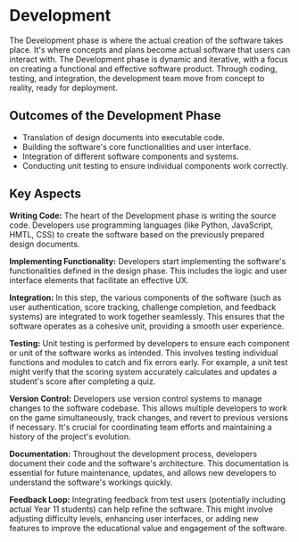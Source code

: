 # **Development**

The Development phase is where the actual creation of the software takes place. It's where concepts and plans become actual software that users can interact with. The Development phase is dynamic and iterative, with a focus on creating a functional and effective software product. Through coding, testing, and integration, the development team move from concept to reality, ready for deployment.

## **Outcomes of the Development Phase**
- Translation of design documents into executable code.
- Building the software's core functionalities and user interface.
- Integration of different software components and systems.
- Conducting unit testing to ensure individual components work correctly.

## **Key Aspects**
**Writing Code:** The heart of the Development phase is writing the source code. Developers use programming languages (like Python, JavaScript, HMTL, CSS) to create the software based on the previously prepared design documents. 

**Implementing Functionality:** Developers start implementing the software's functionalities defined in the design phase. This includes the logic and user interface elements that facilitate an effective UX.

**Integration:** In this step, the various components of the software (such as user authentication, score tracking, challenge completion, and feedback systems) are integrated to work together seamlessly. This ensures that the software operates as a cohesive unit, providing a smooth user experience.

**Testing:** Unit testing is performed by developers to ensure each component or unit of the software works as intended. This involves testing individual functions and modules to catch and fix errors early. For example, a unit test might verify that the scoring system accurately calculates and updates a student's score after completing a quiz.

**Version Control:** Developers use version control systems to manage changes to the software codebase. This allows multiple developers to work on the game simultaneously, track changes, and revert to previous versions if necessary. It's crucial for coordinating team efforts and maintaining a history of the project's evolution.

**Documentation:** Throughout the development process, developers document their code and the software's architecture. This documentation is essential for future maintenance, updates, and allows new developers to understand the software's workings quickly.

**Feedback Loop:** Integrating feedback from test users (potentially including actual Year 11 students) can help refine the software. This might involve adjusting difficulty levels, enhancing user interfaces, or adding new features to improve the educational value and engagement of the software.